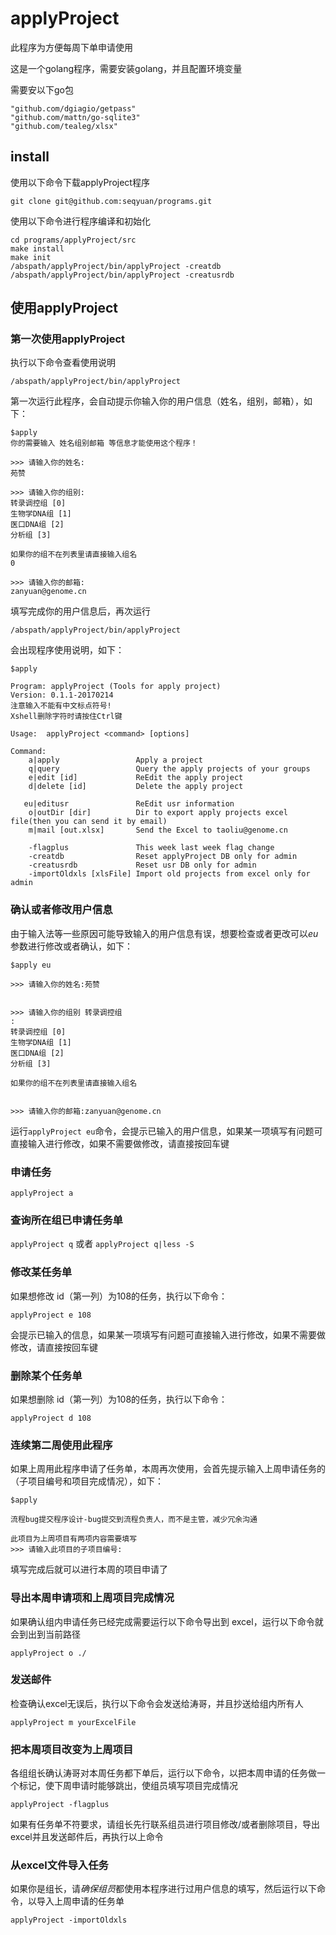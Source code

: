 # applyProject

此程序为方便每周下单申请使用

这是一个golang程序，需要安装golang，并且配置环境变量

需要安以下go包
```
"github.com/dgiagio/getpass"
"github.com/mattn/go-sqlite3"
"github.com/tealeg/xlsx"
```


## install

使用以下命令下载applyProject程序

`git clone git@github.com:seqyuan/programs.git`

使用以下命令进行程序编译和初始化

```
cd programs/applyProject/src
make install
make init
/abspath/applyProject/bin/applyProject -creatdb
/abspath/applyProject/bin/applyProject -creatusrdb
```
## 使用applyProject

### 第一次使用applyProject

执行以下命令查看使用说明

`/abspath/applyProject/bin/applyProject`

第一次运行此程序，会自动提示你输入你的用户信息（姓名，组别，邮箱），如下：

```
$apply
你的需要输入 姓名组别邮箱 等信息才能使用这个程序！

>>> 请输入你的姓名:
苑赞

>>> 请输入你的组别:
转录调控组 [0]
生物学DNA组 [1]
医口DNA组 [2]
分析组 [3]

如果你的组不在列表里请直接输入组名
0

>>> 请输入你的邮箱:
zanyuan@genome.cn
```
填写完成你的用户信息后，再次运行

`/abspath/applyProject/bin/applyProject`

会出现程序使用说明，如下：

```
$apply

Program: applyProject (Tools for apply project)
Version: 0.1.1-20170214
注意输入不能有中文标点符号!
Xshell删除字符时请按住Ctrl键

Usage:  applyProject <command> [options]

Command:
    a|apply                 Apply a project
    q|query                 Query the apply projects of your groups
    e|edit [id]             ReEdit the apply project
    d|delete [id]           Delete the apply project

   eu|editusr               ReEdit usr information
    o|outDir [dir]          Dir to export apply projects excel file(then you can send it by email)
    m|mail [out.xlsx]       Send the Excel to taoliu@genome.cn

    -flagplus               This week last week flag change
    -creatdb                Reset applyProject DB only for admin
    -creatusrdb             Reset usr DB only for admin
    -importOldxls [xlsFile] Import old projects from excel only for admin
```
### 确认或者修改用户信息

由于输入法等一些原因可能导致输入的用户信息有误，想要检查或者更改可以*eu*参数进行修改或者确认，如下：
```
$apply eu

>>> 请输入你的姓名:苑赞


>>> 请输入你的组别 转录调控组
:
转录调控组 [0]
生物学DNA组 [1]
医口DNA组 [2]
分析组 [3]

如果你的组不在列表里请直接输入组名


>>> 请输入你的邮箱:zanyuan@genome.cn
```
运行`applyProject eu`命令，会提示已输入的用户信息，如果某一项填写有问题可直接输入进行修改，如果不需要做修改，请直接按回车键

### 申请任务

`applyProject a`


### 查询所在组已申请任务单

`applyProject q`  或者 `applyProject q|less -S`

### 修改某任务单

如果想修改 id（第一列）为108的任务，执行以下命令：

`applyProject e 108`

会提示已输入的信息，如果某一项填写有问题可直接输入进行修改，如果不需要做修改，请直接按回车键


### 删除某个任务单

如果想删除 id（第一列）为108的任务，执行以下命令：

`applyProject d 108`


### 连续第二周使用此程序

如果上周用此程序申请了任务单，本周再次使用，会首先提示输入上周申请任务的（子项目编号和项目完成情况），如下：
```
$apply

流程bug提交程序设计-bug提交到流程负责人，而不是主管，减少冗余沟通

此项目为上周项目有两项内容需要填写
>>> 请输入此项目的子项目编号:
```
填写完成后就可以进行本周的项目申请了


### 导出本周申请项和上周项目完成情况

如果确认组内申请任务已经完成需要运行以下命令导出到 excel，运行以下命令就会到出到当前路径

`applyProject o ./`

### 发送邮件

检查确认excel无误后，执行以下命令会发送给涛哥，并且抄送给组内所有人

`applyProject m yourExcelFile`

### 把本周项目改变为上周项目

各组组长确认涛哥对本周任务都下单后，运行以下命令，以把本周申请的任务做一个标记，使下周申请时能够跳出，使组员填写项目完成情况

`applyProject -flagplus`

如果有任务单不符要求，请组长先行联系组员进行项目修改/或者删除项目，导出excel并且发送邮件后，再执行以上命令

### 从excel文件导入任务

如果你是组长，请*确保组员*都使用本程序进行过用户信息的填写，然后运行以下命令，以导入上周申请的任务单

`applyProject -importOldxls`